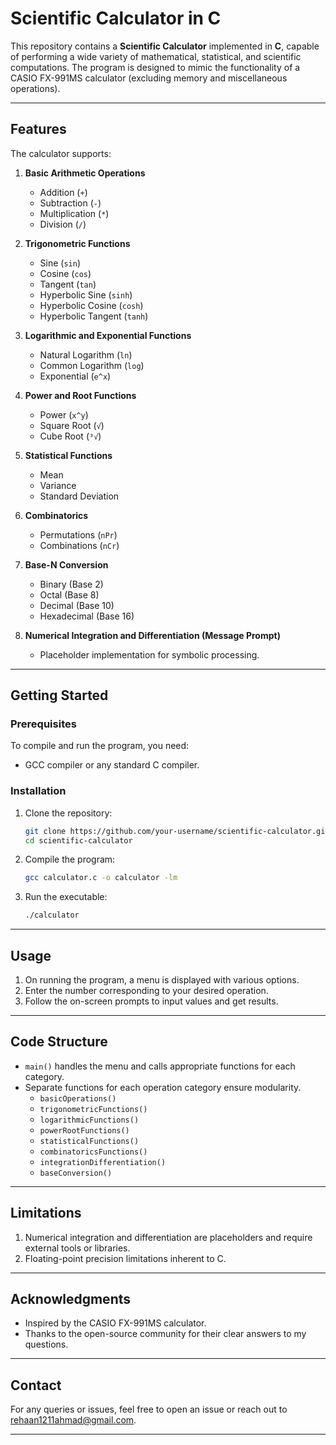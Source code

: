 # Scientific Calculator in C  

This repository contains a **Scientific Calculator** implemented in **C**, capable of performing a wide variety of mathematical, statistical, and scientific computations. The program is designed to mimic the functionality of a CASIO FX-991MS calculator (excluding memory and miscellaneous operations).  

---

## **Features**  

The calculator supports:  

1. **Basic Arithmetic Operations**  
   - Addition (`+`)  
   - Subtraction (`-`)  
   - Multiplication (`*`)  
   - Division (`/`)  

2. **Trigonometric Functions**  
   - Sine (`sin`)  
   - Cosine (`cos`)  
   - Tangent (`tan`)  
   - Hyperbolic Sine (`sinh`)  
   - Hyperbolic Cosine (`cosh`)  
   - Hyperbolic Tangent (`tanh`)  

3. **Logarithmic and Exponential Functions**  
   - Natural Logarithm (`ln`)  
   - Common Logarithm (`log`)  
   - Exponential (`e^x`)  

4. **Power and Root Functions**  
   - Power (`x^y`)  
   - Square Root (`√`)  
   - Cube Root (`³√`)  

5. **Statistical Functions**  
   - Mean  
   - Variance  
   - Standard Deviation  

6. **Combinatorics**  
   - Permutations (`nPr`)  
   - Combinations (`nCr`)  

7. **Base-N Conversion**  
   - Binary (Base 2)  
   - Octal (Base 8)  
   - Decimal (Base 10)  
   - Hexadecimal (Base 16)  

8. **Numerical Integration and Differentiation (Message Prompt)**  
   - Placeholder implementation for symbolic processing.  

---

## **Getting Started**  

### **Prerequisites**  
To compile and run the program, you need:  
- GCC compiler or any standard C compiler.  

### **Installation**  

1. Clone the repository:  
   ```bash  
   git clone https://github.com/your-username/scientific-calculator.git  
   cd scientific-calculator  
   ```  

2. Compile the program:  
   ```bash  
   gcc calculator.c -o calculator -lm  
   ```  

3. Run the executable:  
   ```bash  
   ./calculator  
   ```  

---

## **Usage**  

1. On running the program, a menu is displayed with various options.  
2. Enter the number corresponding to your desired operation.  
3. Follow the on-screen prompts to input values and get results.  

---

## **Code Structure**  

- `main()` handles the menu and calls appropriate functions for each category.  
- Separate functions for each operation category ensure modularity.  
  - `basicOperations()`  
  - `trigonometricFunctions()`  
  - `logarithmicFunctions()`  
  - `powerRootFunctions()`  
  - `statisticalFunctions()`  
  - `combinatoricsFunctions()`  
  - `integrationDifferentiation()`  
  - `baseConversion()`  

---

## **Limitations**  

1. Numerical integration and differentiation are placeholders and require external tools or libraries.  
2. Floating-point precision limitations inherent to C.  

---

## **Acknowledgments**  

- Inspired by the CASIO FX-991MS calculator.  
- Thanks to the open-source community for their clear answers to my questions.  

---

## **Contact**  

For any queries or issues, feel free to open an issue or reach out to [rehaan1211ahmad@gmail.com](mailto:rehaan1211ahmad@gmail.com).  

---
